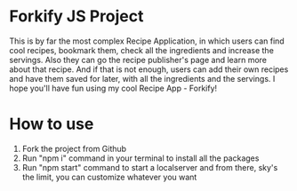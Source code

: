 # Forkify JS Project

This is by far the most complex Recipe Application, in which users can find cool recipes, bookmark them, check all the ingredients
and increase the servings. Also they can go the recipe publisher's page and learn more about that recipe. And if that is not enough,
users can add their own recipes and have them saved for later, with all the ingredients and the servings.
I hope you'll have fun using my cool Recipe App - Forkify!

# How to use

1. Fork the project from Github
2. Run "npm i" command in your terminal to install all the packages
3. Run "npm start" command to start a localserver and from there, sky's the limit, you can customize whatever you want
